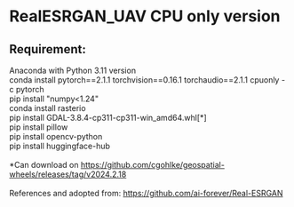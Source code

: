 # RealESRGAN_UAV CPU only version
## Requirement:<br />
Anaconda with Python 3.11 version<br />
conda install pytorch==2.1.1 torchvision==0.16.1 torchaudio==2.1.1 cpuonly -c pytorch<br />
pip install "numpy<1.24"<br />
conda install rasterio<br />
pip install GDAL-3.8.4-cp311-cp311-win_amd64.whl[*]<br />
pip install pillow<br />
pip install opencv-python<br />
pip install huggingface-hub<br />
<br />
*Can download on https://github.com/cgohlke/geospatial-wheels/releases/tag/v2024.2.18
<br />
<br />
References and adopted from: https://github.com/ai-forever/Real-ESRGAN
